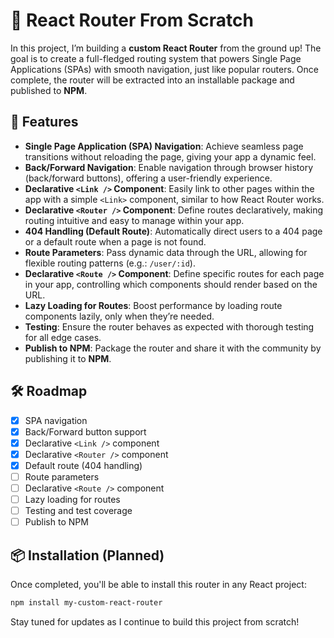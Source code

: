 # 🚀 React Router From Scratch

In this project, I’m building a **custom React Router** from the ground up! The goal is to create a full-fledged routing system that powers Single Page Applications (SPAs) with smooth navigation, just like popular routers. Once complete, the router will be extracted into an installable package and published to **NPM**.

## 🌟 Features

- **Single Page Application (SPA) Navigation**: Achieve seamless page transitions without reloading the page, giving your app a dynamic feel.
- **Back/Forward Navigation**: Enable navigation through browser history (back/forward buttons), offering a user-friendly experience.
- **Declarative `<Link />` Component**: Easily link to other pages within the app with a simple `<Link>` component, similar to how React Router works.
- **Declarative `<Router />` Component**: Define routes declaratively, making routing intuitive and easy to manage within your app.
- **404 Handling (Default Route)**: Automatically direct users to a 404 page or a default route when a page is not found.
- **Route Parameters**: Pass dynamic data through the URL, allowing for flexible routing patterns (e.g.: `/user/:id`).
- **Declarative `<Route />` Component**: Define specific routes for each page in your app, controlling which components should render based on the URL.
- **Lazy Loading for Routes**: Boost performance by loading route components lazily, only when they’re needed.
- **Testing**: Ensure the router behaves as expected with thorough testing for all edge cases.
- **Publish to NPM**: Package the router and share it with the community by publishing it to **NPM**.

## 🛠️ Roadmap

- [x] SPA navigation
- [X] Back/Forward button support
- [x] Declarative `<Link />` component
- [x] Declarative `<Router />` component
- [x] Default route (404 handling)
- [ ] Route parameters
- [ ] Declarative `<Route />` component
- [ ] Lazy loading for routes
- [ ] Testing and test coverage
- [ ] Publish to NPM

## 📦 Installation (Planned)

Once completed, you'll be able to install this router in any React project:
```bash
npm install my-custom-react-router
```

Stay tuned for updates as I continue to build this project from scratch!
